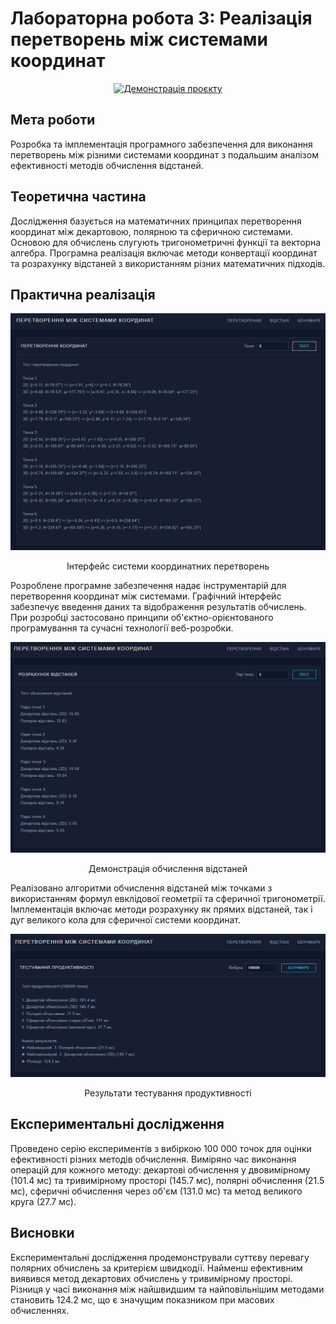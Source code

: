 # Лабораторна робота 3: Реалізація перетворень між системами координат

<p align="center">
 <a href="https://codepen.io/ArtemGetman/pen/MYgKKjG" target="_blank">
   <img src="https://img.shields.io/badge/Онлайн_демонстрація-4B0082?style=for-the-badge" alt="Демонстрація проєкту">
 </a>
</p>

## Мета роботи
Розробка та імплементація програмного забезпечення для виконання перетворень між різними системами координат з подальшим аналізом ефективності методів обчислення відстаней.

## Теоретична частина
Дослідження базується на математичних принципах перетворення координат між декартовою, полярною та сферичною системами. Основою для обчислень слугують тригонометричні функції та векторна алгебра. Програмна реалізація включає методи конвертації координат та розрахунку відстаней з використанням різних математичних підходів.

## Практична реалізація

<p align="center">
 <img src="Screenshots/1.jpg" alt="1"/>
</p>
<p align="center">Інтерфейс системи координатних перетворень</p>


Розроблене програмне забезпечення надає інструментарій для перетворення координат між системами. Графічний інтерфейс забезпечує введення даних та відображення результатів обчислень. При розробці застосовано принципи об'єктно-орієнтованого програмування та сучасні технології веб-розробки.

<p align="center">
 <img src="Screenshots/2.jpg" alt="2"/>
</p>
<p align="center">Демонстрація обчислення відстаней</p>

Реалізовано алгоритми обчислення відстаней між точками з використанням формул евклідової геометрії та сферичної тригонометрії. Імплементація включає методи розрахунку як прямих відстаней, так і дуг великого кола для сферичної системи координат.

<p align="center">
 <img src="Screenshots/3.jpg" alt="3"/>
</p>
<p align="center">Результати тестування продуктивності</p>

## Експериментальні дослідження
Проведено серію експериментів з вибіркою 100 000 точок для оцінки ефективності різних методів обчислення. Виміряно час виконання операцій для кожного методу: декартові обчислення у двовимірному (101.4 мс) та тривимірному просторі (145.7 мс), полярні обчислення (21.5 мс), сферичні обчислення через об'єм (131.0 мс) та метод великого круга (27.7 мс).

## Висновки
Експериментальні дослідження продемонстрували суттєву перевагу полярних обчислень за критерієм швидкодії. Найменш ефективним виявився метод декартових обчислень у тривимірному просторі. Різниця у часі виконання між найшвидшим та найповільнішим методами становить 124.2 мс, що є значущим показником при масових обчисленнях.

